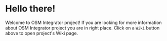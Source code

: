 # Hello there!

Welcome to OSM Integrator project! If you are looking for more information about OSM Integrator project you are in right place.
Click on a `Wiki` button above to open project's Wiki page.
